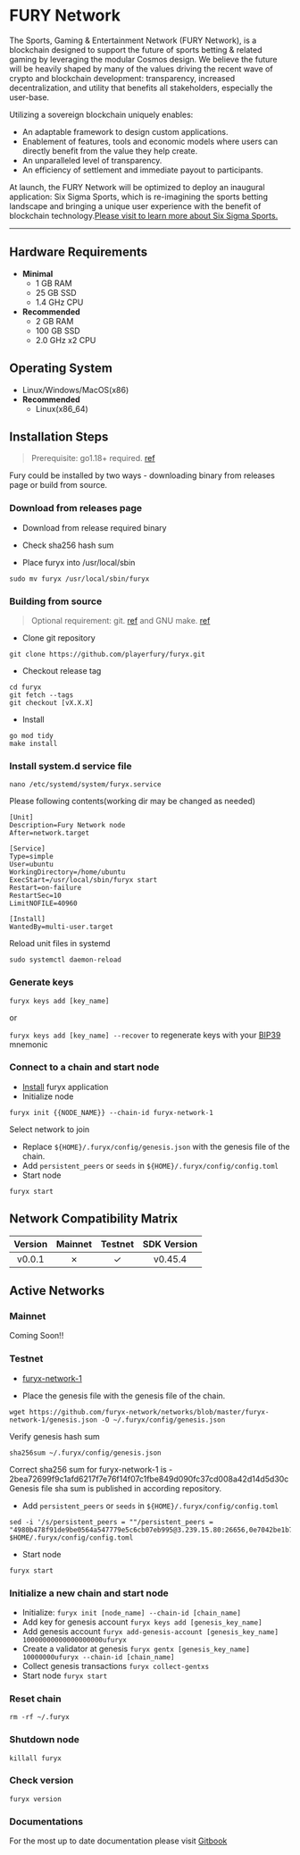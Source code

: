 # FURY Network

The Sports, Gaming & Entertainment Network (FURY Network), is a blockchain
designed to support the future of sports betting & related gaming by
leveraging the modular Cosmos design. We believe the future will be heavily shaped by many of the values driving the recent wave of crypto and blockchain development: transparency, increased decentralization, and utility that benefits all stakeholders, especially the user-base.

Utilizing a sovereign blockchain uniquely enables:

- An adaptable framework to design custom applications.
- Enablement of features, tools and economic models where users can directly benefit from the value they help create.
- An unparalleled level of transparency.
- An efficiency of settlement and immediate payout to participants.

At launch, the FURY Network will be optimized to deploy an inaugural application: Six Sigma Sports, which is re-imagining the sports betting landscape and bringing a unique user experience with the benefit of blockchain technology.[Please visit to learn more about Six Sigma Sports.](https://sixsigmasports.io/)

---

## Hardware Requirements

- **Minimal**
  - 1 GB RAM
  - 25 GB SSD
  - 1.4 GHz CPU
- **Recommended**
  - 2 GB RAM
  - 100 GB SSD
  - 2.0 GHz x2 CPU

## Operating System

- Linux/Windows/MacOS(x86)
- **Recommended**
  - Linux(x86_64)

## Installation Steps
>
>Prerequisite: go1.18+ required. [ref](https://golang.org/doc/install)

Fury could be installed by two ways - downloading binary from releases page or build from source.

### Download from releases page

- Download from release required binary

- Check sha256 hash sum

- Place furyx into /usr/local/sbin

```shell
sudo mv furyx /usr/local/sbin/furyx
```

### Building from source
>
>Optional requirement: git. [ref](https://github.com/git/git) and GNU make. [ref](https://www.gnu.org/software/make/manual/html_node/index.html)

- Clone git repository

```shell
git clone https://github.com/playerfury/furyx.git
```

- Checkout release tag

```shell
cd furyx
git fetch --tags
git checkout [vX.X.X]
```

- Install

```shell
go mod tidy
make install
```

### Install system.d service file

```shell
nano /etc/systemd/system/furyx.service
```

Please following contents(working dir may be changed as needed)

```systemd
[Unit]
Description=Fury Network node
After=network.target

[Service]
Type=simple
User=ubuntu
WorkingDirectory=/home/ubuntu
ExecStart=/usr/local/sbin/furyx start
Restart=on-failure
RestartSec=10
LimitNOFILE=40960

[Install]
WantedBy=multi-user.target
```

Reload unit files in systemd

```shell
sudo systemctl daemon-reload
```

### Generate keys

`furyx keys add [key_name]`

or

`furyx keys add [key_name] --recover` to regenerate keys with your [BIP39](https://github.com/bitcoin/bips/tree/master/bip-0039) mnemonic

### Connect to a chain and start node

- [Install](#installation-steps) furyx application
- Initialize node

```shell
furyx init {{NODE_NAME}} --chain-id furyx-network-1
```

Select network to join

- Replace `${HOME}/.furyx/config/genesis.json` with the genesis file of the chain.
- Add `persistent_peers` or `seeds` in `${HOME}/.furyx/config/config.toml`
- Start node

```shell
furyx start
```

## Network Compatibility Matrix

| Version | Mainnet | Testnet | SDK Version |
|:-------:|:-------:|:-------:|:-----------:|
|  v0.0.1 |    ✗    |    ✓    |   v0.45.4   |

## Active Networks

### Mainnet

Coming Soon!!

### Testnet

- [furyx-network-1](https://github.com/furyx-network/networks/furyx-network-1)

- Place the genesis file  with the genesis file of the chain.

```shell
wget https://github.com/furyx-network/networks/blob/master/furyx-network-1/genesis.json -O ~/.furyx/config/genesis.json
```

Verify genesis hash sum

```shell
sha256sum ~/.furyx/config/genesis.json
```

Correct sha256 sum for furyx-network-1 is - 2bea72699f9c1afd6217f7e76f14f07c1fbe849d090fc37cd008a42d14d5d30c
Genesis file sha sum is published in according repository.

- Add `persistent_peers` or `seeds` in `${HOME}/.furyx/config/config.toml`

```shell
sed -i '/s/persistent_peers = ""/persistent_peers = "4980b478f91de9be0564a547779e5c6cb07eb995@3.239.15.80:26656,0e7042be1b77707aaf0597bb804da90d3a606c08@3.88.40.53:26656/g' $HOME/.furyx/config/config.toml
```

- Start node

```shell
furyx start
```

### Initialize a new chain and start node

- Initialize: `furyx init [node_name] --chain-id [chain_name]`
- Add key for genesis account `furyx keys add [genesis_key_name]`
- Add genesis account `furyx add-genesis-account [genesis_key_name] 10000000000000000000ufuryx`
- Create a validator at genesis `furyx gentx [genesis_key_name] 10000000ufuryx --chain-id [chain_name]`
- Collect genesis transactions `furyx collect-gentxs`
- Start node `furyx start`

### Reset chain

```shell
rm -rf ~/.furyx
```

### Shutdown node

```shell
killall furyx
```

### Check version

```shell
furyx version
```

### Documentations

For the most up to date documentation please visit [Gitbook](https://six-sigma-sports.gitbook.io/documentation/)
